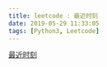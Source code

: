 ```yaml
---
title: leetcode : 最近时刻
date: 2019-05-29 11:33:05
tags: [Python3, Leetcode]
---
```


[最近时刻](https://leetcode-cn.com/problems/next-closest-time/)

